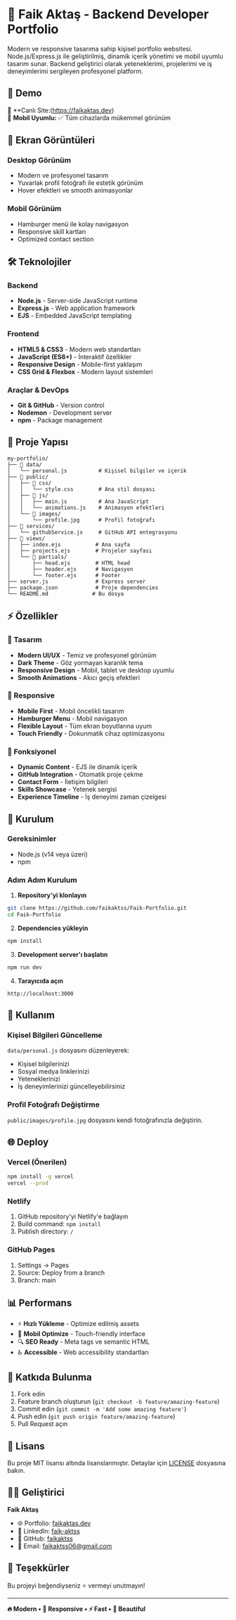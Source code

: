 # 💼 Faik Aktaş - Backend Developer Portfolio

Modern ve responsive tasarıma sahip kişisel portfolio websitesi. Node.js/Express.js ile geliştirilmiş, dinamik içerik yönetimi ve mobil uyumlu tasarım sunar. Backend geliştirici olarak yeteneklerimi, projelerimi ve iş deneyimlerimi sergileyen profesyonel platform.

## 🚀 Demo

🔗 **Canlı Site:(https://faikaktas.dev)  
📱 **Mobil Uyumlu:** ✅ Tüm cihazlarda mükemmel görünüm  

## 📸 Ekran Görüntüleri

### Desktop Görünüm
- Modern ve profesyonel tasarım
- Yuvarlak profil fotoğrafı ile estetik görünüm
- Hover efektleri ve smooth animasyonlar

### Mobil Görünüm  
- Hamburger menü ile kolay navigasyon
- Responsive skill kartları
- Optimized contact section

## 🛠️ Teknolojiler

### Backend
- **Node.js** - Server-side JavaScript runtime
- **Express.js** - Web application framework
- **EJS** - Embedded JavaScript templating

### Frontend
- **HTML5 & CSS3** - Modern web standartları
- **JavaScript (ES6+)** - İnteraktif özellikler
- **Responsive Design** - Mobile-first yaklaşım
- **CSS Grid & Flexbox** - Modern layout sistemleri

### Araçlar & DevOps
- **Git & GitHub** - Version control
- **Nodemon** - Development server
- **npm** - Package management

## 📁 Proje Yapısı

```
my-portfolio/
├── 📁 data/
│   └── personal.js          # Kişisel bilgiler ve içerik
├── 📁 public/
│   ├── 📁 css/
│   │   └── style.css        # Ana stil dosyası
│   ├── 📁 js/
│   │   ├── main.js          # Ana JavaScript
│   │   └── animations.js    # Animasyon efektleri
│   └── 📁 images/
│       └── profile.jpg      # Profil fotoğrafı
├── 📁 services/
│   └── githubService.js     # GitHub API entegrasyonu
├── 📁 views/
│   ├── index.ejs           # Ana sayfa
│   ├── projects.ejs        # Projeler sayfası
│   └── 📁 partials/
│       ├── head.ejs        # HTML head
│       ├── header.ejs      # Navigasyon
│       └── footer.ejs      # Footer
├── server.js               # Express server
├── package.json            # Proje dependencies
└── README.md              # Bu dosya
```

## ⚡ Özellikler

### 🎨 Tasarım
- **Modern UI/UX** - Temiz ve profesyonel görünüm
- **Dark Theme** - Göz yormayan karanlık tema
- **Responsive Design** - Mobil, tablet ve desktop uyumlu
- **Smooth Animations** - Akıcı geçiş efektleri

### 📱 Responsive
- **Mobile First** - Mobil öncelikli tasarım
- **Hamburger Menu** - Mobil navigasyon
- **Flexible Layout** - Tüm ekran boyutlarına uyum
- **Touch Friendly** - Dokunmatik cihaz optimizasyonu

### 🔧 Fonksiyonel
- **Dynamic Content** - EJS ile dinamik içerik
- **GitHub Integration** - Otomatik proje çekme
- **Contact Form** - İletişim bilgileri
- **Skills Showcase** - Yetenek sergisi
- **Experience Timeline** - İş deneyimi zaman çizelgesi

## 🚀 Kurulum

### Gereksinimler
- Node.js (v14 veya üzeri)
- npm

### Adım Adım Kurulum

1. **Repository'yi klonlayın**
```bash
git clone https://github.com/faikaktss/Faik-Portfolio.git
cd Faik-Portfolio
```

2. **Dependencies yükleyin**
```bash
npm install
```

3. **Development server'ı başlatın**
```bash
npm run dev
```

4. **Tarayıcıda açın**
```
http://localhost:3000
```

## 📝 Kullanım

### Kişisel Bilgileri Güncelleme
`data/personal.js` dosyasını düzenleyerek:
- Kişisel bilgilerinizi
- Sosyal medya linklerinizi  
- Yeteneklerinizi
- İş deneyimlerinizi güncelleyebilirsiniz

### Profil Fotoğrafı Değiştirme
`public/images/profile.jpg` dosyasını kendi fotoğrafınızla değiştirin.

## 🌐 Deploy

### Vercel (Önerilen)
```bash
npm install -g vercel
vercel --prod
```

### Netlify
1. GitHub repository'yi Netlify'e bağlayın
2. Build command: `npm install`
3. Publish directory: `/`

### GitHub Pages
1. Settings → Pages
2. Source: Deploy from a branch
3. Branch: main

## 📊 Performans

- ⚡ **Hızlı Yükleme** - Optimize edilmiş assets
- 📱 **Mobil Optimize** - Touch-friendly interface  
- 🔍 **SEO Ready** - Meta tags ve semantic HTML
- ♿ **Accessible** - Web accessibility standartları

## 🤝 Katkıda Bulunma

1. Fork edin
2. Feature branch oluşturun (`git checkout -b feature/amazing-feature`)
3. Commit edin (`git commit -m 'Add some amazing feature'`)
4. Push edin (`git push origin feature/amazing-feature`)
5. Pull Request açın

## 📄 Lisans

Bu proje MIT lisansı altında lisanslanmıştır. Detaylar için [LICENSE](LICENSE) dosyasına bakın.

## 👨‍💻 Geliştirici

**Faik Aktaş**
- 🌐 Portfolio: [faikaktas.dev](https://faikaktas.dev)
- 💼 LinkedIn: [faik-aktss](https://linkedin.com/in/faik-aktss)
- 🐙 GitHub: [faikaktss](https://github.com/faikaktss)
- 📧 Email: faikaktss06@gmail.com

## 🙏 Teşekkürler

Bu projeyi beğendiyseniz ⭐ vermeyi unutmayın!

---

**🔥 Modern • 📱 Responsive • ⚡ Fast • 🎨 Beautiful**
